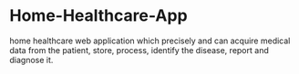 # Home-Healthcare-App
 home healthcare web application  which precisely and can acquire medical data from the patient, store, process, identify the disease, report and diagnose it.
